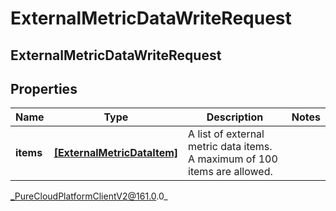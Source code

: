 # ExternalMetricDataWriteRequest

## ExternalMetricDataWriteRequest

## Properties

|Name | Type | Description | Notes|
|------------ | ------------- | ------------- | -------------|
| **items** | [**[ExternalMetricDataItem]**](ExternalMetricDataItem) | A list of external metric data items. A maximum of 100 items are allowed. | |



_PureCloudPlatformClientV2@161.0.0_

